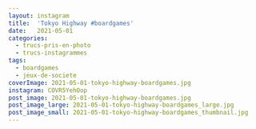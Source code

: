 ```yaml
---
layout: instagram
title:  'Tokyo Highway #boardgames'
date:   2021-05-01
categories: 
  - trucs-pris-en-photo
  - trucs-instagrammes
tags:
  - boardgames
  - jeux-de-societe
coverImage: 2021-05-01-tokyo-highway-boardgames.jpg
instagram: COVR5YehOop
post_image: 2021-05-01-tokyo-highway-boardgames.jpg
post_image_large: 2021-05-01-tokyo-highway-boardgames_large.jpg
post_image_small: 2021-05-01-tokyo-highway-boardgames_thumbnail.jpg
---
```



